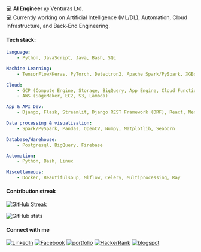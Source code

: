 
:computer:   **AI Engineer** @ Venturas Ltd. </br>
:computer:   Currently working on Artificial Intelligence (ML/DL), Automation, Cloud Infrastructure, and Back-End Engineering.</br>

#### Tech stack: 

```yaml
Language: 
    - Python, JavaScript, Java, Bash, SQL

Machine Learning: 
    - TensorFlow/Keras, PyTorch, Detectron2, Apache Spark/PySpark, XGBoost, scikit-learn

Cloud: 
    - GCP (Compute Engine, Storage, BigQuery, App Engine, Cloud Functions) 
    - AWS (SageMaker, EC2, S3, Lambda)

App & API Dev: 
    - Django, Flask, Streamlit, Django REST Framework (DRF), React, Next.js 

Data processing & visualisation: 
    - Spark/PySpark, Pandas, OpenCV, Numpy, Matplotlib, Seaborn

Database/Warehouse: 
    - Postgresql, BigQuery, Firebase

Automation: 
    - Python, Bash, Linux

Miscellaneous: 
    - Docker, Beautifulsoup, Mlflow, Celery, Multiprocessing, Ray
```


#### Contribution streak

[![GitHub Streak](http://github-readme-streak-stats.herokuapp.com?user=sksoumik&date_format=M%20j%5B%2C%20Y%5D)](https://git.io/streak-stats)

![GitHub stats](https://github-readme-stats.vercel.app/api?username=sksoumik&count_private=true&theme=graywhite)


#### Connect with me

<a href="https://www.linkedin.com/in/sksoumik/" target="_blank"><img src="https://img.shields.io/badge/linkedin-%40sksoumik-blue" alt="LinkedIn"></a>
<a href="https://www.facebook.com/sadmanks" target="_blank"><img src="https://img.shields.io/badge/facebook-%40sadmanks-9cf" alt="Facebook"></a>
<a href="https://sksoumik.github.io/" target="_blank"><img src="https://img.shields.io/badge/portfolio-sksoumik-success" alt="portfolio"></a>
<a href="https://www.hackerrank.com/sadmanks" target="_blank"><img src="https://img.shields.io/badge/HackeRank-sadmanks-success" alt="HackerRank"></a>
<a href="https://sksoumik.blogspot.com/" target="_blank"><img src="https://img.shields.io/badge/blog-%40sksoumik-orange" alt="blogspot"></a>

</br>
